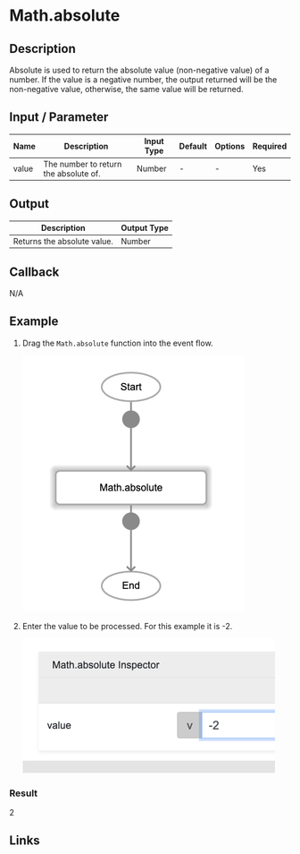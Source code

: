 # Math.absolute

## Description

Absolute is used to return the absolute value (non-negative value) of a number. If the value is a negative number, the output returned will be the non-negative value, otherwise, the same value will be returned.

## Input / Parameter

| Name | Description | Input Type | Default | Options | Required |
| ------ | ------ | ------ | ------ | ------ | ------ |
| value | The number to return the absolute of. | Number | - | - | Yes |

## Output

| Description | Output Type |
| ------ | ------ |
| Returns the absolute value. | Number |

## Callback

N/A

## Example

1. Drag the `Math.absolute` function into the event flow.

    ![](./abs-step-1.png)

2. Enter the value to be processed. For this example it is -2.

    ![](./abs-step-2.png)

### Result

2

## Links